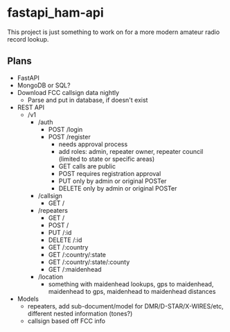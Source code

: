 # fastapi_ham-api

This project is just something to work on for a more modern amateur radio record lookup.

## Plans

- FastAPI
- MongoDB or SQL?
- Download FCC callsign data nightly
  - Parse and put in database, if doesn't exist
- REST API
  - /v1
    - /auth
      - POST /login
      - POST /register
        - needs approval process
        - add roles: admin, repeater owner, repeater council (limited to state or specific areas)
        - GET calls are public
        - POST requires registration approval
        - PUT only by admin or original POSTer
        - DELETE only by admin or original POSTer
    - /callsign
      - GET /
    - /repeaters
      - GET /
      - POST /
      - PUT /:id
      - DELETE /:id
      - GET /:country
      - GET /:country/:state
      - GET /:country/:state/:county
      - GET /:maidenhead
    - /location
      - something with maidenhead lookups, gps to maidenhead, maidenhead to gps, maidenhead to maidenhead distances
- Models
  - repeaters, add sub-document/model for DMR/D-STAR/X-WIRES/etc, different nested information (tones?)
  - callsign based off FCC info
